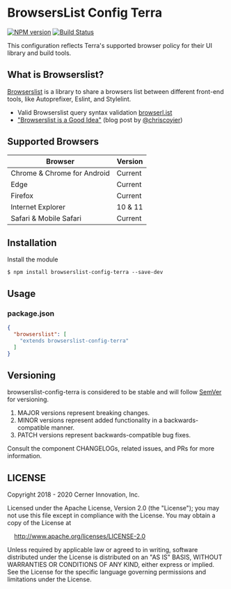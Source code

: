 # BrowsersList Config Terra

[![NPM version](https://badgen.net/npm/v/browserslist-config-terra)](https://www.npmjs.org/package/browserslist-config-terra)
[![Build Status](https://badgen.net/travis/cerner/terra-toolkit)](https://travis-ci.com/cerner/terra-toolkit)

This configuration reflects Terra's supported browser policy for their UI library and build tools.

## What is Browserslist?

[Browserslist](https://github.com/ai/browserslist) is a library to share a browsers list between different front-end tools, like Autoprefixer, Eslint, and Stylelint.

* Valid Browserslist query syntax validation [browserl.ist](http://browserl.ist)
* ["Browserslist is a Good Idea"](https://css-tricks.com/browserlist-good-idea/) (blog post by [@chriscoyier](https://github.com/chriscoyier))

## Supported Browsers

| Browser                     | Version |
|-----------------------------|---------|
| Chrome & Chrome for Android | Current |
| Edge                        | Current |
| Firefox                     | Current |
| Internet Explorer           | 10 & 11 |
| Safari & Mobile Safari      | Current |

## Installation

Install the module

```shell
$ npm install browserslist-config-terra --save-dev
```


## Usage

### package.json

```json
{
  "browserslist": [
    "extends browserslist-config-terra"
  ]
}
```

## Versioning

browserslist-config-terra is considered to be stable and will follow [SemVer](http://semver.org/) for versioning.
1. MAJOR versions represent breaking changes.
2. MINOR versions represent added functionality in a backwards-compatible manner.
3. PATCH versions represent backwards-compatible bug fixes.

Consult the component CHANGELOGs, related issues, and PRs for more information.

## LICENSE

Copyright 2018 - 2020 Cerner Innovation, Inc.

Licensed under the Apache License, Version 2.0 (the "License"); you may not use this file except in compliance with the License. You may obtain a copy of the License at

&nbsp;&nbsp;&nbsp;&nbsp;http://www.apache.org/licenses/LICENSE-2.0

Unless required by applicable law or agreed to in writing, software distributed under the License is distributed on an "AS IS" BASIS, WITHOUT WARRANTIES OR CONDITIONS OF ANY KIND, either express or implied. See the License for the specific language governing permissions and limitations under the License.